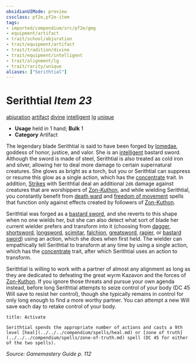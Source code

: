 ```yaml
---
obsidianUIMode: preview
cssclass: pf2e,pf2e-item
tags:
- imported/compendium/src/pf2e/gmg
- equipment/artifact
- trait/school/abjuration
- trait/equipment/artifact
- trait/tradition/divine
- trait/equipment/intelligent
- trait/alignment/lg
- trait/rarity/unique
aliases: ["Serithtial"]
---
```

# Serithtial *Item 23*  
[abjuration](abjuration.md)  [artifact](artifact-gmg.md)  [divine](divine.md)  [intelligent](intelligent-gmg.md)  [lg](lawful-goo-b1.md)  [unique](unique.md)  

- **Usage** held in 1 hand; **Bulk** 1
- **Category** Artifact

The legendary blade Serithtial is said to have been forged by [Iomedae](../../setting/deities/iomedae.md), goddess of honor, justice, and valor. She is an [intelligent](intelligent-gmg.md) bastard sword. Although the sword is made of steel, Serithtial is also treated as cold iron and silver, allowing her to deal more damage to certain supernatural creatures. She glows as bright as a torch, but you or Serithtial can suppress or resume this glow as a single action, which has the [concentrate](concentrate.md) trait. In addition, [Strikes](strike.md) with Serithtial deal an additional `2d6` damage against creatures that are worshippers of [Zon-Kuthon](../../setting/deities/zon-kuthon.md), and while wielding Serithtial, you constantly benefit from [death ward](../../spells/death-ward.md) and [freedom of movement](../../spells/freedom-of-movement.md) spells that function only against effects created by followers of [Zon-Kuthon](../../setting/deities/zon-kuthon.md).

Serithtial was forged as a [bastard sword](bastard-sword.md), and she reverts to this shape when no one wields her, but she can also detect what sort of blade her current wielder prefers and transform into it (choosing from [dagger](compendium/equipment/items/dagger.md), [shortsword](shortsword.md), [longsword](longsword.md), [scimitar](scimitar.md), [falchion](falchion.md), [greatsword](greatsword.md), [rapier](rapier.md), or [bastard sword](bastard-sword.md)) using an action, which she does when first held. The wielder can empathically tell Serithtial to transform at any time by using a single action, which has the [concentrate](concentrate.md) trait, after which Serithtial uses an action to transform.

Serithtial is willing to work with a partner of almost any alignment as long as they are dedicated to defeating the great wyrm Kazavon and the forces of [Zon-Kuthon](../../setting/deities/zon-kuthon.md). If you ignore those threats and pursue your own agenda instead, before long Serithtial attempts to seize control of your body (DC 45 Will save to resist her control), though she typically remains in control for only long enough to find a more worthy partner. You can attempt a new Will save each day to retake control of your body.

```ad-embed-ability
title: Activate

Serithtial spends the appropriate number of actions and casts a 9th level [heal](../../../compendium/spells/heal.md) or [zone of truth](../../../compendium/spells/zone-of-truth.md) spell (DC 45 for either of the two spells).
```

*Source: Gamemastery Guide p. 112*
